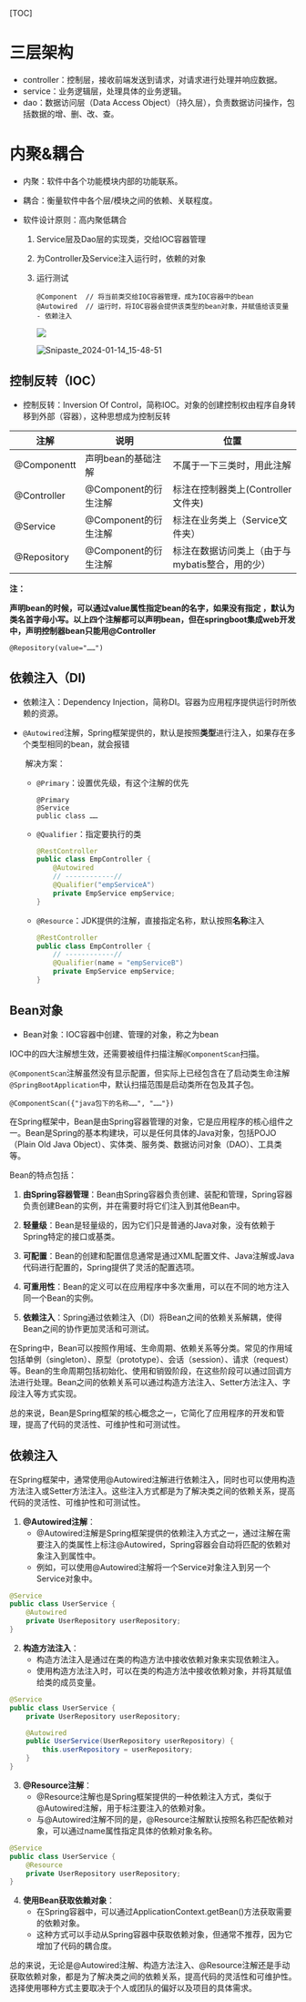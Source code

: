 [TOC]

# 三层架构

- controller：控制层，接收前端发送到请求，对请求进行处理并响应数据。
- service：业务逻辑层，处理具体的业务逻辑。
- dao：数据访问层（Data Access Object）（持久层），负责数据访问操作，包括数据的增、删、改、查。

# 内聚&耦合

- 内聚：软件中各个功能模块内部的功能联系。

- 耦合：衡量软件中各个层/模块之间的依赖、关联程度。

- 软件设计原则：高内聚低耦合

  1. Service层及Dao层的实现类，交给IOC容器管理

  2. 为Controller及Service注入运行时，依赖的对象

  3. 运行测试

     ```
     @Component  // 将当前类交给IOC容器管理，成为IOC容器中的bean
     @Autowired  // 运行时，将IOC容器会提供该类型的bean对象，并赋值给该变量 - 依赖注入
     ```

     ![](https://happlay-docs.oss-cn-beijing.aliyuncs.com/docs/Snipaste_2024-01-14_15-49-21.png)

     ![Snipaste_2024-01-14_15-48-51](https://happlay-docs.oss-cn-beijing.aliyuncs.com/docs/Snipaste_2024-01-14_15-48-51.png)

## 控制反转（IOC）

- 控制反转：Inversion Of Control，简称IOC。对象的创建控制权由程序自身转移到外部（容器），这种思想成为控制反转

| 注解        | 说明                 | 位置                                            |
| ----------- | -------------------- | ----------------------------------------------- |
| @Componentt | 声明bean的基础注解   | 不属于一下三类时，用此注解                      |
| @Controller | @Component的衍生注解 | 标注在控制器类上(Controller文件夹)              |
| @Service    | @Component的衍生注解 | 标注在业务类上（Service文件夹）                 |
| @Repository | @Component的衍生注解 | 标注在数据访问类上（由于与mybatis整合，用的少） |

**注：**

**声明bean的时候，可以通过value属性指定bean的名字，如果没有指定 ，默认为类名首字母小写。以上四个注解都可以声明bean，但在springboot集成web开发中，声明控制器bean只能用@Controller**

```
@Repository(value="……")
```



## 依赖注入（DI)

- 依赖注入：Dependency Injection，简称DI。容器为应用程序提供运行时所依赖的资源。

- `@Autowired`注解，Spring框架提供的，默认是按照**类型**进行注入，如果存在多个类型相同的bean，就会报错

  ​	解决方案：

  - `@Primary`：设置优先级，有这个注解的优先

    ```
    @Primary
    @Service
    public class ……
    ```

  - `@Qualifier`：指定要执行的类

    ```java
    @RestController
    public class EmpController {
    	@Autowired
    	// ------------//
    	@Qualifier("empServiceA")
    	private EmpService empService;
    }
    ```

  - `@Resource`：JDK提供的注解，直接指定名称，默认按照**名称**注入

    ```java
    @RestController
    public class EmpController {
    	// ------------//
    	@Qualifier(name = "empServiceB")
    	private EmpService empService;
    }
    ```

    

## Bean对象

- Bean对象：IOC容器中创建、管理的对象，称之为bean

IOC中的四大注解想生效，还需要被组件扫描注解`@ComponentScan`扫描。

`@ComponentScan`注解虽然没有显示配置，但实际上已经包含在了启动类生命注解`@SpringBootApplication`中，默认扫描范围是启动类所在包及其子包。

```
@ComponentScan({"java包下的名称……", "……"})
```

在Spring框架中，Bean是由Spring容器管理的对象，它是应用程序的核心组件之一。Bean是Spring的基本构建块，可以是任何具体的Java对象，包括POJO（Plain Old Java Object）、实体类、服务类、数据访问对象（DAO）、工具类等。

Bean的特点包括：

1. **由Spring容器管理**：Bean由Spring容器负责创建、装配和管理，Spring容器负责创建Bean的实例，并在需要时将它们注入到其他Bean中。

2. **轻量级**：Bean是轻量级的，因为它们只是普通的Java对象，没有依赖于Spring特定的接口或基类。

3. **可配置**：Bean的创建和配置信息通常是通过XML配置文件、Java注解或Java代码进行配置的，Spring提供了灵活的配置选项。

4. **可重用性**：Bean的定义可以在应用程序中多次重用，可以在不同的地方注入同一个Bean的实例。

5. **依赖注入**：Spring通过依赖注入（DI）将Bean之间的依赖关系解耦，使得Bean之间的协作更加灵活和可测试。

在Spring中，Bean可以按照作用域、生命周期、依赖关系等分类。常见的作用域包括单例（singleton）、原型（prototype）、会话（session）、请求（request）等。Bean的生命周期包括初始化、使用和销毁阶段，在这些阶段可以通过回调方法进行处理。Bean之间的依赖关系可以通过构造方法注入、Setter方法注入、字段注入等方式实现。

总的来说，Bean是Spring框架的核心概念之一，它简化了应用程序的开发和管理，提高了代码的灵活性、可维护性和可测试性。

## 依赖注入

在Spring框架中，通常使用@Autowired注解进行依赖注入，同时也可以使用构造方法注入或Setter方法注入。这些注入方式都是为了解决类之间的依赖关系，提高代码的灵活性、可维护性和可测试性。

1. **@Autowired注解**：
   - @Autowired注解是Spring框架提供的依赖注入方式之一，通过注解在需要注入的类属性上标注@Autowired，Spring容器会自动将匹配的依赖对象注入到属性中。
   - 例如，可以使用@Autowired注解将一个Service对象注入到另一个Service对象中。

```java
@Service
public class UserService {
    @Autowired
    private UserRepository userRepository;
}
```

2. **构造方法注入**：
   - 构造方法注入是通过在类的构造方法中接收依赖对象来实现依赖注入。
   - 使用构造方法注入时，可以在类的构造方法中接收依赖对象，并将其赋值给类的成员变量。

```java
@Service
public class UserService {
    private UserRepository userRepository;

    @Autowired
    public UserService(UserRepository userRepository) {
        this.userRepository = userRepository;
    }
}
```

3. **@Resource注解**：
   - @Resource注解也是Spring框架提供的一种依赖注入方式，类似于@Autowired注解，用于标注要注入的依赖对象。
   - 与@Autowired注解不同的是，@Resource注解默认按照名称匹配依赖对象，可以通过name属性指定具体的依赖对象名称。

```java
@Service
public class UserService {
    @Resource
    private UserRepository userRepository;
}
```

4. **使用Bean获取依赖对象**：
   - 在Spring容器中，可以通过ApplicationContext.getBean()方法获取需要的依赖对象。
   - 这种方式可以手动从Spring容器中获取依赖对象，但通常不推荐，因为它增加了代码的耦合度。

总的来说，无论是@Autowired注解、构造方法注入、@Resource注解还是手动获取依赖对象，都是为了解决类之间的依赖关系，提高代码的灵活性和可维护性。选择使用哪种方式主要取决于个人或团队的偏好以及项目的具体需求。
